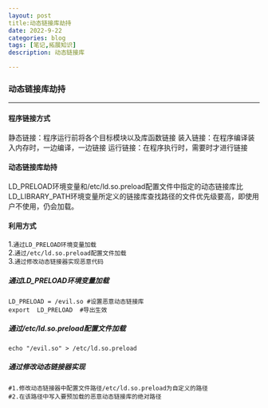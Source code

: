 ```yaml
---
layout: post
title:动态链接库劫持
date: 2022-9-22
categories: blog
tags: [笔记,拓展知识]
description: 动态链接库

---
```


### 动态链接库劫持

***

#### 程序链接方式

静态链接：程序运行前将各个目标模块以及库函数链接
装入链接：在程序编译装入内存时，一边编译，一边链接
运行链接：在程序执行时，需要时才进行链接

#### 动态链接库劫持

LD_PRELOAD环境变量和/etc/ld.so.preload配置文件中指定的动态链接库比LD_LIBRARY_PATH环境变量所定义的链接库查找路径的文件优先级要高，即使用户不使用，仍会加载。  

#### 利用方式  

1.`通过LD_PRELOAD环境变量加载`  
2.`通过/etc/ld.so.preload配置文件加载`  
3.`通过修改动态链接器实现恶意代码`

##### 通过LD_PRELOAD环境变量加载

```shell
LD_PRELOAD = /evil.so #设置恶意动态链接库
export  LD_PRELOAD  #导出生效
```

##### 通过/etc/ld.so.preload配置文件加载

```shell
echo "/evil.so" > /etc/ld.so.preload
```

##### 通过修改动态链接器实现

```shell
#1.修改动态链接器中配置文件路径/etc/ld.so.preload为自定义的路径
#2.在该路径中写入要预加载的恶意动态链接库的绝对路径
```

